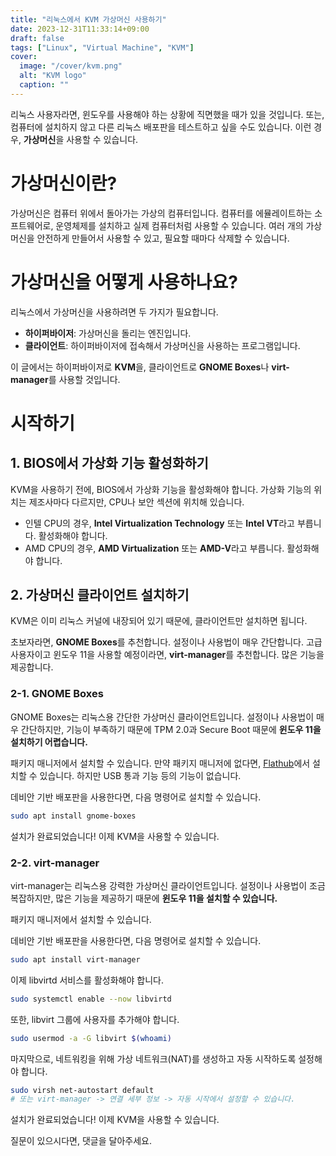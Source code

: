 ```yaml
---
title: "리눅스에서 KVM 가상머신 사용하기"
date: 2023-12-31T11:33:14+09:00
draft: false
tags: ["Linux", "Virtual Machine", "KVM"]
cover:
  image: "/cover/kvm.png"
  alt: "KVM logo"
  caption: ""
---
```


리눅스 사용자라면, 윈도우를 사용해야 하는 상황에 직면했을 때가 있을 것입니다.
또는, 컴퓨터에 설치하지 않고 다른 리눅스 배포판을 테스트하고 싶을 수도 있습니다.
이런 경우, **가상머신**을 사용할 수 있습니다.

# 가상머신이란?

가상머신은 컴퓨터 위에서 돌아가는 가상의 컴퓨터입니다.
컴퓨터를 에뮬레이트하는 소프트웨어로, 운영체제를 설치하고 실제 컴퓨터처럼 사용할 수 있습니다.
여러 개의 가상머신을 안전하게 만들어서 사용할 수 있고, 필요할 때마다 삭제할 수 있습니다.

# 가상머신을 어떻게 사용하나요?

리눅스에서 가상머신을 사용하려면 두 가지가 필요합니다.

- **하이퍼바이저**: 가상머신을 돌리는 엔진입니다.
- **클라이언트**: 하이퍼바이저에 접속해서 가상머신을 사용하는 프로그램입니다.

이 글에서는 하이퍼바이저로 **KVM**을, 클라이언트로 **GNOME Boxes**나 **virt-manager**를 사용할 것입니다.

# 시작하기

## 1. BIOS에서 가상화 기능 활성화하기

KVM을 사용하기 전에, BIOS에서 가상화 기능을 활성화해야 합니다.
가상화 기능의 위치는 제조사마다 다르지만, CPU나 보안 섹션에 위치해 있습니다.

- 인텔 CPU의 경우, **Intel Virtualization Technology** 또는 **Intel VT**라고 부릅니다. 활성화해야 합니다.
- AMD CPU의 경우, **AMD Virtualization** 또는 **AMD-V**라고 부릅니다. 활성화해야 합니다.

## 2. 가상머신 클라이언트 설치하기

KVM은 이미 리눅스 커널에 내장되어 있기 때문에, 클라이언트만 설치하면 됩니다.

초보자라면, **GNOME Boxes**를 추천합니다. 설정이나 사용법이 매우 간단합니다.
고급 사용자이고 윈도우 11을 사용할 예정이라면, **virt-manager**를 추천합니다. 많은 기능을 제공합니다.

### 2-1. GNOME Boxes

GNOME Boxes는 리눅스용 간단한 가상머신 클라이언트입니다.
설정이나 사용법이 매우 간단하지만, 기능이 부족하기 때문에 TPM 2.0과 Secure Boot 때문에 **윈도우 11을 설치하기 어렵습니다.**

패키지 매니저에서 설치할 수 있습니다. 만약 패키지 매니저에 없다면, [Flathub](https://flathub.org/apps/details/org.gnome.Boxes)에서 설치할 수 있습니다. 하지만 USB 통과 기능 등의 기능이 없습니다.

데비안 기반 배포판을 사용한다면, 다음 명령어로 설치할 수 있습니다.

```bash
sudo apt install gnome-boxes
```

설치가 완료되었습니다! 이제 KVM을 사용할 수 있습니다.

### 2-2. virt-manager

virt-manager는 리눅스용 강력한 가상머신 클라이언트입니다.
설정이나 사용법이 조금 복잡하지만, 많은 기능을 제공하기 때문에 **윈도우 11을 설치할 수 있습니다.**

패키지 매니저에서 설치할 수 있습니다.

데비안 기반 배포판을 사용한다면, 다음 명령어로 설치할 수 있습니다.

```bash
sudo apt install virt-manager
```

이제 libvirtd 서비스를 활성화해야 합니다.

```bash
sudo systemctl enable --now libvirtd
```

또한, libvirt 그룹에 사용자를 추가해야 합니다.

```bash
sudo usermod -a -G libvirt $(whoami)
```

마지막으로, 네트워킹을 위해 가상 네트워크(NAT)를 생성하고 자동 시작하도록 설정해야 합니다.

```bash
sudo virsh net-autostart default
# 또는 virt-manager -> 연결 세부 정보 -> 자동 시작에서 설정할 수 있습니다.
```

설치가 완료되었습니다! 이제 KVM을 사용할 수 있습니다.

질문이 있으시다면, 댓글을 달아주세요.
